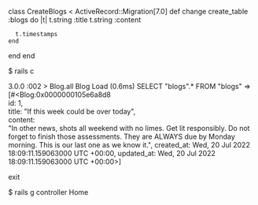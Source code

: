 class CreateBlogs < ActiveRecord::Migration[7.0]
  def change
    create_table :blogs do |t|
      t.string :title
      t.string :content

      t.timestamps
    end
  end
end

$ rails c

3.0.0 :002 > Blog.all
  Blog Load (0.6ms)  SELECT "blogs".* FROM "blogs"
 =>                                                         
[#<Blog:0x0000000105e6a8d8                                  
  id: 1,                                                    
  title: "If this week could be over today",                
  content:                                                  
   "In other news, shots all weekend with no limes. Get lit responsibly. Do not forget to finish those assessments. They are ALWAYS due by Monday morning. This is our last one as we know it.",
  created_at: Wed, 20 Jul 2022 18:09:11.159063000 UTC +00:00,
  updated_at: Wed, 20 Jul 2022 18:09:11.159063000 UTC +00:00>] 

  exit

  $ rails g controller Home

